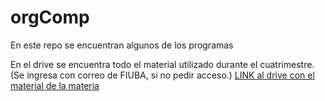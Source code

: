 # orgComp


En este repo se encuentran algunos de los programas 

En el drive se encuentra todo el material utilizado durante el cuatrimestre. 
(Se ingresa con correo de FIUBA, si no pedir acceso.)
[LINK al drive con el material de la materia ](https://drive.google.com/drive/folders/1qROrMZ7pAympcQ9H57oaL4fFIjuFJP0x?usp=sharing)
